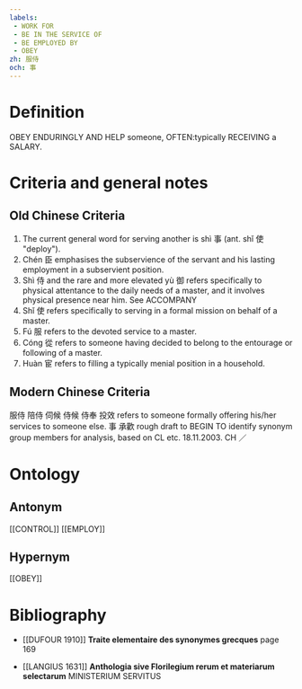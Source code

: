 ```yaml
---
labels: 
 - WORK FOR
 - BE IN THE SERVICE OF
 - BE EMPLOYED BY
 - OBEY
zh: 服侍
och: 事
---
```


# Definition
OBEY ENDURINGLY AND HELP someone, OFTEN:typically RECEIVING a SALARY.
# Criteria and general notes
## Old Chinese Criteria
1. The current general word for serving another is shì 事 (ant. shǐ 使 "deploy").
2. Chén 臣 emphasises the subservience of the servant and his lasting employment in a subservient position.
3. Shì 侍 and the rare and more elevated yù 御 refers specifically to physical attentance to the daily needs of a master, and it involves physical presence near him. See ACCOMPANY
4. Shǐ 使 refers specifically to serving in a formal mission on behalf of a master.
5. Fú 服 refers to the devoted service to a master.
6. Cóng 從 refers to someone having decided to belong to the entourage or following of a master.
7. Huàn 宦 refers to filling a typically menial position in a household.
## Modern Chinese Criteria
服侍
陪侍
伺候
侍候
侍奉
投效 refers to someone formally offering his/her services to someone else.
事
承歡
rough draft to BEGIN TO identify synonym group members for analysis, based on CL etc. 18.11.2003. CH ／
# Ontology

## Antonym
[[CONTROL]]
[[EMPLOY]]
## Hypernym
[[OBEY]]
# Bibliography
- [[DUFOUR 1910]]
**Traite elementaire des synonymes grecques** page 169

- [[LANGIUS 1631]]
**Anthologia sive Florilegium rerum et materiarum selectarum** 
MINISTERIUM
SERVITUS